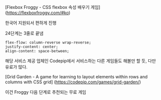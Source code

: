 [Flexbox Froggy - CSS flexbox 속성 배우기 게임] (https://flexboxfroggy.com/#ko)

한국어 지원되서 편하게 진행

24단계는 3줄로 끝냄
```
flex-flow: column-reverse wrap-reverse;
justify-content: center;
align-content: space-between;
```

해당 서비스 제공 업체인 Codepip에서 서비스하는 다른 게임들도 해볼만 할 듯, 다만 유료가 많다.

[Grid Garden - A game for learning to layout elements within rows and columns with CSS grid] (https://codepip.com/games/grid-garden/)

이건 Froggy 다음 단계로 추천되는 무료 게임
